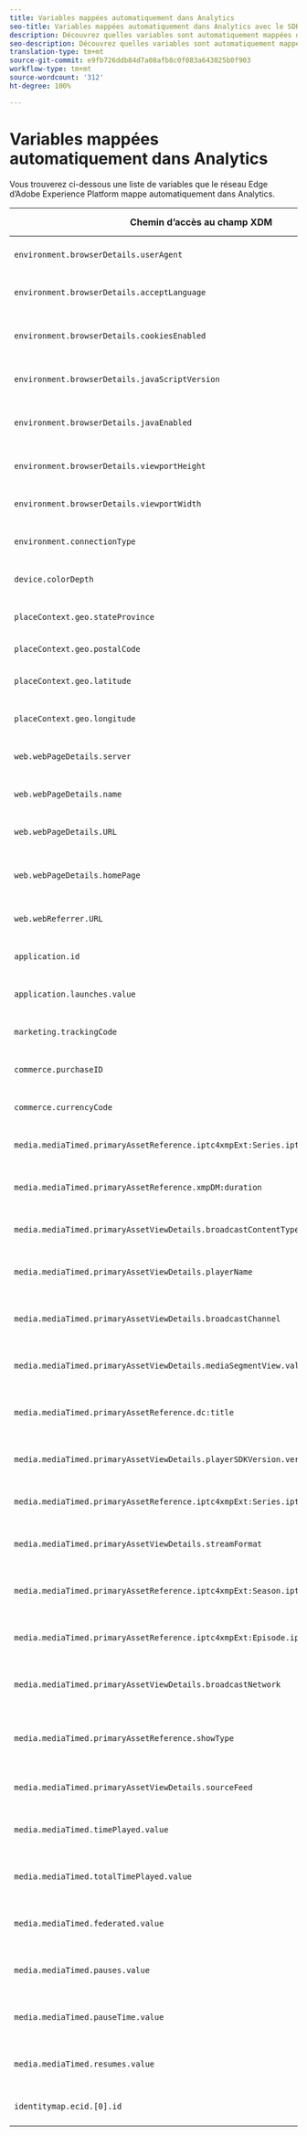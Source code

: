 ```yaml
---
title: Variables mappées automatiquement dans Analytics
seo-title: Variables mappées automatiquement dans Analytics avec le SDK Web d’Adobe Experience Platform
description: Découvrez quelles variables sont automatiquement mappées dans Analytics avec le SDK Web d’Adobe Experience Platform
seo-description: Découvrez quelles variables sont automatiquement mappées dans Analytics avec le SDK Web d’Adobe Experience Platform
translation-type: tm+mt
source-git-commit: e9fb726ddb84d7a08afb8c0f083a643025b0f903
workflow-type: tm+mt
source-wordcount: '312'
ht-degree: 100%

---
```



# Variables mappées automatiquement dans Analytics

Vous trouverez ci-dessous une liste de variables que le réseau Edge d’Adobe Experience Platform mappe automatiquement dans Analytics.

| Chemin d’accès au champ XDM | Chaîne de requête Analytics / En-tête HTTP | Description |
| ---------- | ------------------------- | -------- |
| `environment.browserDetails.userAgent` | `User-Agent` | Il s’agit d’un mappage d’en-tête HTTP, HEADER_USER_AGENT. |
| `environment.browserDetails.acceptLanguage` | `Accept-Language` | Il s’agit d’un mappage d’en-tête HTTP, HEADER_ACCEPT_LANGUAGE. |
| `environment.browserDetails.cookiesEnabled` | `k` | Mappage du paramètre de requête COOKIES AppMeasurement avec conversion BOOLEAN_TO_YN. |
| `environment.browserDetails.javaScriptVersion` | `j` | Mappage du paramètre de requête J_JSCRIPT AppMeasurement. |
| `environment.browserDetails.javaEnabled` | `v` | Mappage du paramètre de requête JAVA_ENABLED AppMeasurement avec conversion BOOLEAN_TO_YN. |
| `environment.browserDetails.viewportHeight` | `bh` | Mappage du paramètre de requête BROWSER_HEIGHT AppMeasurement. |
| `environment.browserDetails.viewportWidth` | `bw` | Mappage du paramètre de requête BROWSER_WIDTH AppMeasurement. |
| `environment.connectionType` | `ct` | Mappage du paramètre de requête CT_CONNECT_TYPE AppMeasurement. |
| `device.colorDepth` | `c` | Mappage du paramètre de requête C_COLOR AppMeasurement. |
| `placeContext.geo.stateProvince` | `state` | Mappage du paramètre de requête STATE AppMeasurement. |
| `placeContext.geo.postalCode` | `zip` | Mappage du paramètre de requête ZIP AppMeasurement. |
| `placeContext.geo.latitude` | `lat` | Mappage du paramètre de requête LATITUDE AppMeasurement. |
| `placeContext.geo.longitude` | `lon` | Mappage du paramètre de requête LONGITUDE AppMeasurement. |
| `web.webPageDetails.server` | `sv` | Mappage du paramètre de requête USER_SERVER AppMeasurement. |
| `web.webPageDetails.name` | `gn` | Mappage du paramètre de requête PAGENAME AppMeasurement. |
| `web.webPageDetails.URL` | `g` | Mappage du paramètre de requête PAGE_URL AppMeasurement. |
| `web.webPageDetails.homePage` | `hp` | Mappage du paramètre de requête HOMEPAGE AppMeasurement avec conversion BOOLEAN_TO_YN. |
| `web.webReferrer.URL` | `r` | Mappage du paramètre de requête REFERRER AppMeasurement. |
| `application.id` | `c.a.appid` | Mappage des données contextuelles `c.a.appid`AppMeasurement. |
| `application.launches.value` | `c.a.launches` | Mappage des données contextuelles `c.a.launches` AppMeasurement. |
| `marketing.trackingCode` | `v0` | Mappage du paramètre de requête CAMPAIGN AppMeasurement. |
| `commerce.purchaseID` | `pi` | Mappage du paramètre de requête PURCHASEID AppMeasurement. |
| `commerce.currencyCode` | `cc` | Mappage du paramètre de requête CURRENCY AppMeasurement. |
| `media.mediaTimed.primaryAssetReference.iptc4xmpExt:Series.iptc4xmpExt:Identifier` | `a.media.name` | Mappage des données contextuelles `a.media.name` AppMeasurement. |
| `media.mediaTimed.primaryAssetReference.xmpDM:duration` | `c.a.media.length` | Mappage des données contextuelles `c.a.media.length` AppMeasurement. |
| `media.mediaTimed.primaryAssetViewDetails.broadcastContentType` | `c.a.contentType` | Mappage des données contextuelles `c.a.contentType` AppMeasurement. |
| `media.mediaTimed.primaryAssetViewDetails.playerName` | `c.a.media.playerName` | Mappage des données contextuelles `c.a.media.playerName` AppMeasurement. |
| `media.mediaTimed.primaryAssetViewDetails.broadcastChannel` | `c.a.media.channel` | Mappage des données contextuelles `c.a.media.channel` AppMeasurement. |
| `media.mediaTimed.primaryAssetViewDetails.mediaSegmentView.value` | `c.a.media.segment` | Mappage des données contextuelles `c.a.media.segment` AppMeasurement. |
| `media.mediaTimed.primaryAssetReference.dc:title` | `c.a.media.friendlyName` | Mappage des données contextuelles `c.a.media.friendlyName` AppMeasurement. |
| `media.mediaTimed.primaryAssetViewDetails.playerSDKVersion.version` | `c.a.media.sdkVersion` | Mappage des données contextuelles `c.a.media.sdkVersion` AppMeasurement. |
| `media.mediaTimed.primaryAssetReference.iptc4xmpExt:Series.iptc4xmpExt:Name` | `c.a.media.show` | Mappage des données contextuelles `c.a.media.show` AppMeasurement. |
| `media.mediaTimed.primaryAssetViewDetails.streamFormat` | `c.a.media.format` | Mappage des données contextuelles `c.a.media.format` AppMeasurement. |
| `media.mediaTimed.primaryAssetReference.iptc4xmpExt:Season.iptc4xmpExt:Number` | `c.a.media.season` | Mappage des données contextuelles `c.a.media.season` AppMeasurement. |
| `media.mediaTimed.primaryAssetReference.iptc4xmpExt:Episode.iptc4xmpExt:Number` | `c.a.media.episode` | Mappage des données contextuelles `c.a.media.episode` AppMeasurement. |
| `media.mediaTimed.primaryAssetViewDetails.broadcastNetwork` | `c.a.media.network` | Mappage des données contextuelles `c.a.media.network` AppMeasurement. |
| `media.mediaTimed.primaryAssetReference.showType` | `c.a.media.type` | Mappage des données contextuelles `c.a.media.type` AppMeasurement avec conversion VEDIO_SHOW_TYPE. |
| `media.mediaTimed.primaryAssetViewDetails.sourceFeed` | `c.a.media.feed` | Mappage des données contextuelles `c.a.media.feed` AppMeasurement. |
| `media.mediaTimed.timePlayed.value` | `c.a.media.timePlayed` | Mappage des données contextuelles `c.a.media.timePlayed` AppMeasurement. |
| `media.mediaTimed.totalTimePlayed.value` | `c.a.media.totalTimePlayed` | Mappage des données contextuelles `c.a.media.totalTimePlayed` AppMeasurement. |
| `media.mediaTimed.federated.value` | `c.a.media.federated` | Mappage des données contextuelles `c.a.media.federated` AppMeasurement. |
| `media.mediaTimed.pauses.value` | `c.a.media.pauseCount` | Mappage des données contextuelles `c.a.media.pauseCount` AppMeasurement. |
| `media.mediaTimed.pauseTime.value` | `c.a.media.pauseTime` | Mappage des données contextuelles `c.a.media.pauseTime` AppMeasurement. |
| `media.mediaTimed.resumes.value` | `c.a.media.resume` | Mappage des données contextuelles `c.a.media.resume` AppMeasurement. |
| `identitymap.ecid.[0].id` | `mid` | Mappage du paramètre de requête MID AppMeasurement. |
